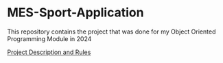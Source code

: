 # MES-Sport-Application
This repository contains the project that was done for my Object Oriented Programming Module in 2024

[Project Description and Rules]()
